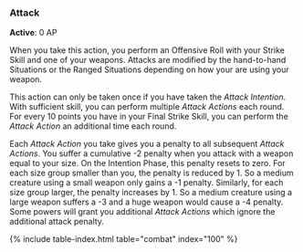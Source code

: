 ### Attack
**Active**: 0 AP

When you take this action, you perform an Offensive Roll with your Strike Skill and one of your weapons. Attacks are modified by the hand-to-hand Situations or the Ranged Situations depending on how your are using your weapon.

This action can only be taken once if you have taken the _Attack Intention_. With sufficient skill, you can perform multiple _Attack Actions_ each round. For every 10 points you have in your Final Strike Skill, you can perform the _Attack Action_ an additional time each round. 

Each _Attack Action_ you take gives you a penalty to all subsequent _Attack Actions_. You suffer a cumulative -2 penalty when you attack with a weapon equal to your size. On the Intention Phase, this penalty resets to zero. For each size group smaller than you, the penalty is reduced by 1. So a medium creature using a small weapon only gains a -1 penalty. Similarly, for each size group larger, the penalty increases by 1. So a medium creature using a large weapon suffers a -3 and a huge weapon would cause a -4 penalty. Some powers will grant you additional _Attack Actions_ which ignore the additional attack penalty.

{% include table-index.html table="combat" index="100" %}